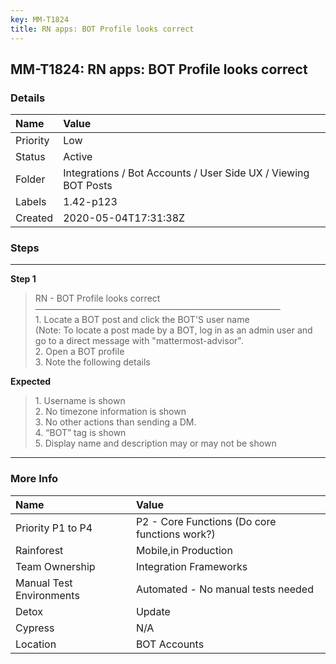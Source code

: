 ```yaml
---
key: MM-T1824
title: RN apps: BOT Profile looks correct
---
```


## MM-T1824: RN apps: BOT Profile looks correct

### Details

| Name     | Value                                                          |
| :------- | :------------------------------------------------------------- |
| Priority | Low                                                            |
| Status   | Active                                                         |
| Folder   | Integrations / Bot Accounts / User Side UX / Viewing BOT Posts |
| Labels   | 1.42-p123                                                      |
| Created  | 2020-05-04T17:31:38Z                                           |

### Steps

<hr/>

**Step 1**

> <article>RN - BOT Profile looks correct<br />————————————————————————————<br />1. Locate a BOT post and click the BOT'S user name<br />(Note: To locate a post made by a BOT, log in as an admin user and go to a direct message with "mattermost-advisor".<br />2. Open a BOT profile<br />3. Note the following details</article>

**Expected**

> <article>1. Username is shown<br />2. No timezone information is shown<br />3. No other actions than sending a DM.<br />4. “BOT” tag is shown<br />5. Display name and description may or may not be shown</article>

<hr/>

### More Info

| Name                     | Value                                         |
| :----------------------- | :-------------------------------------------- |
| Priority P1 to P4        | P2 - Core Functions (Do core functions work?) |
| Rainforest               | Mobile,in Production                          |
| Team Ownership           | Integration Frameworks                        |
| Manual Test Environments | Automated - No manual tests needed            |
| Detox                    | Update                                        |
| Cypress                  | N/A                                           |
| Location                 | BOT Accounts                                  |
